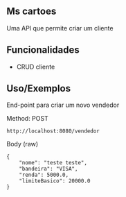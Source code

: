 ## Ms cartoes 
Uma API que permite criar um cliente

## Funcionalidades

- CRUD cliente

## Uso/Exemplos
End-point para criar um novo vendedor

Method: POST
```
http://localhost:8080/vendedor
```
Body (raw)
```
{
    "nome": "teste teste",
    "bandeira": "VISA",
    "renda": 5000.0,
    "limiteBasico": 20000.0
}
```
